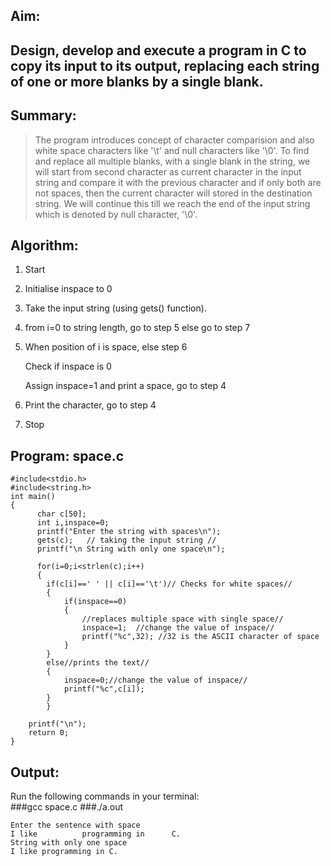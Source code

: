 ## Aim:
## Design, develop and execute a program in C to copy its input to its output,    replacing each string of one or more blanks by a single blank.

## Summary:
>The program introduces concept of character comparision and also white space characters like '\t' and null characters like '\0'. To find and replace all multiple blanks, with a single blank in the string, we will start from second character as current character in the input string and compare it with the previous character and if only both are not spaces, then the current character will stored in the destination string. We will continue this till we reach the end of the input string which is denoted by null character, '\0'.

## Algorithm:
1. Start
2. Initialise inspace to 0
3. Take the input string (using gets() function).
4. from i=0 to string length,  go to step 5  else go to step 7
5. When position of i is space, else step 6
		 
	Check if inspace is 0
	
	Assign inspace=1 and print a space, go to step 4	

6. Print the character, go to step 4
7. Stop

## Program: space.c

	#include<stdio.h>
	#include<string.h>
	int main()
	{
	      char c[50];
	      int i,inspace=0;
	      printf("Enter the string with spaces\n");
	      gets(c);   // taking the input string //
	      printf("\n String with only one space\n");
	
	      for(i=0;i<strlen(c);i++)
	      {
			if(c[i]==' ' || c[i]=='\t')// Checks for white spaces//
			{
				if(inspace==0)
				{ 
					//replaces multiple space with single space// 
					inspace=1;  //change the value of inspace//
					printf("%c",32); //32 is the ASCII character of space
				}
			}
			else//prints the text//
			{	
				inspace=0;//change the value of inspace//
				printf("%c",c[i]);
			}
	        }
	     	
		printf("\n");
		return 0;
	}
	
## Output:

Run the following commands in your terminal:<br>
###gcc space.c
###./a.out     
     

	Enter the sentence with space 
	I like          programming in      C.
	String with only one space 
	I like programming in C.                                                                                     
                                              
